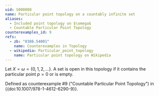 ```yaml
---
uid: S000008
name: Particular point topology on a countably infinite set
aliases:
  - Included point topology on $\omega$
  - Countable Particular Point Topology
counterexamples_id: 9
refs:
  - zb: "0386.54001" 
    name: Counterexamples in Topology
  - wikipedia: Particular_point_topology
    name: Particular point topology on Wikipedia
---
```

Let $X=\omega=\{0,1,2,\dots\}$.
A set is open in this topology if it contains the particular point $p=0$ or is empty.

Defined as counterexample #9 ("Countable Particular Point Topology")
in {{doi:10.1007/978-1-4612-6290-9}}.
